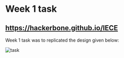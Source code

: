 # Week 1 task

## https://hackerbone.github.io/IECE

Week 1 task was to replicated the design given below:

![task](images/task1.gif)

